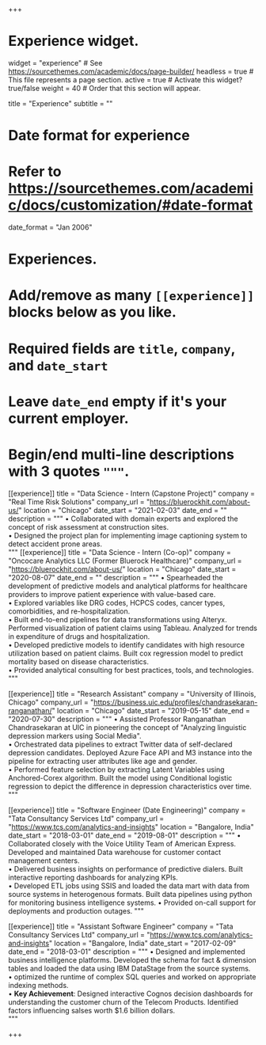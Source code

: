 +++
# Experience widget.
widget = "experience"  # See https://sourcethemes.com/academic/docs/page-builder/
headless = true  # This file represents a page section.
active = true  # Activate this widget? true/false
weight = 40  # Order that this section will appear.

title = "Experience"
subtitle = ""

# Date format for experience
#   Refer to https://sourcethemes.com/academic/docs/customization/#date-format
date_format = "Jan 2006"

# Experiences.
#   Add/remove as many `[[experience]]` blocks below as you like.
#   Required fields are `title`, `company`, and `date_start`
#   Leave `date_end` empty if it's your current employer.
#   Begin/end multi-line descriptions with 3 quotes `"""`.
[[experience]]
  title = "Data Science - Intern (Capstone Project)"
  company = "Real Time Risk Solutions"
  company_url = "https://bluerockhit.com/about-us/"
  location = "Chicago"
  date_start = "2021-02-03"
  date_end = ""
  description = """
• Collaborated with domain experts and explored the concept of risk assessment at construction sites.<br />
• Designed the project plan for implementing image captioning system to detect accident prone areas.<br />
  """
[[experience]]
  title = "Data Science - Intern (Co-op)"
  company = "Oncocare Analytics LLC (Former Bluerock Healthcare)"
  company_url = "https://bluerockhit.com/about-us/"
  location = "Chicago"
  date_start = "2020-08-07"
  date_end = ""
  description = """
• Spearheaded the development of predictive models and analytical platforms for healthcare providers to improve patient experience with value-based care.<br /> 
• Explored variables like DRG codes, HCPCS codes, cancer types, comorbidities, and re-hospitalization. <br />
• Built end-to-end pipelines for data transformations using Alteryx. Performed visualization of patient claims using Tableau. Analyzed for trends in expenditure of drugs and hospitalization. <br />
• Developed predictive models to identify candidates with high resource utilization based on patient claims. Built cox regression model to predict mortality based on disease characteristics. <br /> 
• Provided analytical consulting for best practices, tools, and technologies. <br />
  """

[[experience]]
  title = "Research Assistant"
  company = "University of Illinois, Chicago"
  company_url = "https://business.uic.edu/profiles/chandrasekaran-ranganathan/"
  location = "Chicago"
  date_start = "2019-05-15"
  date_end = "2020-07-30"
  description = """
• Assisted Professor Ranganathan Chandrasekaran at UIC in pioneering the concept of "Analyzing linguistic depression markers using Social Media".<br />
• Orchestrated data pipelines to extract Twitter data of self-declared depression candidates. Deployed Azure Face API and M3 instance into the pipeline for extracting user attributes like age and gender.<br />
• Performed feature selection by extracting Latent Variables using Anchored-Corex algorithm. Built the model using Conditional logistic regression to depict the difference in depression characteristics over time.<br />
  """

[[experience]]
  title = "Software Engineer (Date Engineering)"
  company = "Tata Consultancy Services Ltd"
  company_url = "https://www.tcs.com/analytics-and-insights"
  location = "Bangalore, India"
  date_start = "2018-03-01"
  date_end = "2019-08-01"
  description = """
• Collaborated closely with the Voice Utility Team of American Express. Developed and maintained Data warehouse for customer contact management centers. <br />
• Delivered business insights on performance of predictive dialers. Built interactive reporting dashboards for analyzing KPIs. <br />
• Developed ETL jobs using SSIS and loaded the data mart with data from source systems in heterogenous formats. Built data pipelines using python for monitoring business intelligence systems.
• Provided on-call support for deployments and production outages.
  """
  
[[experience]]
  title = "Assistant Software Engineer"
  company = "Tata Consultancy Services Ltd"
  company_url = "https://www.tcs.com/analytics-and-insights"
  location = "Bangalore, India"
  date_start = "2017-02-09"
  date_end = "2018-03-01"
  description = """
• Designed and implemented business intelligence platforms. Developed the schema for fact & dimension tables and loaded the data using IBM DataStage from the source systems.<br />
• optimized the runtime of complex SQL queries and worked on appropriate indexing methods. <br />
• **Key Achievement**: Designed interactive Cognos decision dashboards for understanding the customer churn of the Telecom Products. Identified factors influencing salses worth $1.6 billion dollars.<br />
  """

+++
